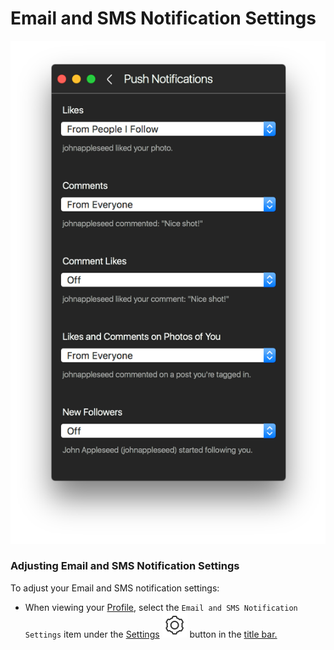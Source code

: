 # Email and SMS Notification Settings

![](../../../.gitbook/assets/profile-pushnotifications.png)

### Adjusting Email and SMS Notification Settings

To adjust your Email and SMS notification settings:

* When viewing your [Profile](../), select the `Email and SMS Notification Settings` item under the [Settings](./) ![](../../../.gitbook/assets/settings.png) button in the [title bar.](../../../misc/glossary.md#title-bar)

